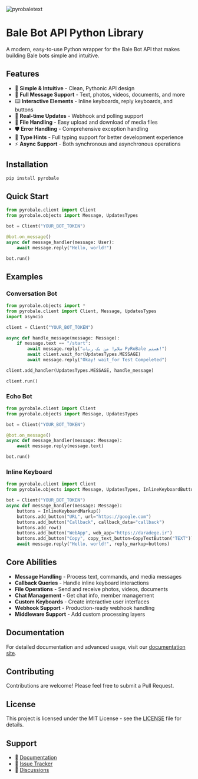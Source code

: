 ![pyrobaletext](https://raw.githubusercontent.com/pyrobale/pyrobale/refs/heads/main/pyrobaletext.png)

# Bale Bot API Python Library

A modern, easy-to-use Python wrapper for the Bale Bot API that makes building Bale bots simple and intuitive.

## Features

- 🚀 **Simple & Intuitive** - Clean, Pythonic API design
- 📨 **Full Message Support** - Text, photos, videos, documents, and more
- ⌨️ **Interactive Elements** - Inline keyboards, reply keyboards, and buttons
- 🔄 **Real-time Updates** - Webhook and polling support
- 📁 **File Handling** - Easy upload and download of media files
- 🛡️ **Error Handling** - Comprehensive exception handling
- 📖 **Type Hints** - Full typing support for better development experience
- ⚡ **Async Support** - Both synchronous and asynchronous operations

## Installation

```bash
pip install pyrobale
```

## Quick Start

```python
from pyrobale.client import Client
from pyrobale.objects import Message, UpdatesTypes

bot = Client("YOUR_BOT_TOKEN")

@bot.on_message()
async def message_handler(message: User):
    await message.reply("Hello, world!")

bot.run()
```

## Examples

### Conversation Bot
```python
from pyrobale.objects import *
from pyrobale.client import Client, Message, UpdatesTypes
import asyncio

client = Client("YOUR_BOT_TOKEN")

async def handle_message(message: Message):
    if message.text == "/start":
        await message.reply("سلام! من یک ربات PyRoBale هستم!")
        await client.wait_for(UpdatesTypes.MESSAGE)
        await message.reply("Okay! wait_for Test Compeleted")

client.add_handler(UpdatesTypes.MESSAGE, handle_message)

client.run()
```

### Echo Bot
```python
from pyrobale.client import Client
from pyrobale.objects import Message, UpdatesTypes

bot = Client("YOUR_BOT_TOKEN")

@bot.on_message()
async def message_handler(message: Message):
    await message.reply(message.text)

bot.run()
```

### Inline Keyboard
```python
from pyrobale.client import Client
from pyrobale.objects import Message, UpdatesTypes, InlineKeyboardButton, InlineKeyboardMarkup, CopyTextButton

bot = Client("YOUR_BOT_TOKEN")
async def message_handler(message: Message):
    buttons = InlineKeyboardMarkup()
    buttons.add_button("URL", url="https://google.com")
    buttons.add_button("Callback", callback_data="callback")
    buttons.add_row()
    buttons.add_button("WebApp", web_app="https://daradege.ir")
    buttons.add_button("Copy", copy_text_button=CopyTextButton("TEXT"))
    await message.reply("Hello, world!", reply_markup=buttons)
```


## Core Abilities

- **Message Handling** - Process text, commands, and media messages
- **Callback Queries** - Handle inline keyboard interactions
- **File Operations** - Send and receive photos, videos, documents
- **Chat Management** - Get chat info, member management
- **Custom Keyboards** - Create interactive user interfaces
- **Webhook Support** - Production-ready webhook handling
- **Middleware Support** - Add custom processing layers

## Documentation

For detailed documentation and advanced usage, visit our [documentation site](https://pyrobale.readthedocs.io).

## Contributing

Contributions are welcome! Please feel free to submit a Pull Request.

## License

This project is licensed under the MIT License - see the [LICENSE](LICENSE) file for details.

## Support

- 📖 [Documentation](https://pyrobale.readthedocs.io)
- 🐛 [Issue Tracker](https://github.com/pyrobale/pyrobale/issues)
- 💬 [Discussions](https://github.com/pyrobale/pyrobale/discussions)
